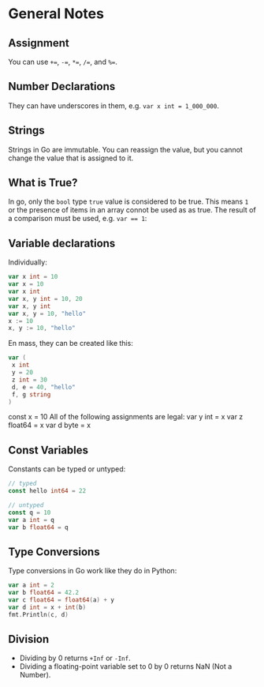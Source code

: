 # General Notes

## Assignment
You can use `+=`, `-=`, `*=`, `/=`, and `%=`.

## Number Declarations
They can have underscores in them, e.g. `var x int = 1_000_000`.

## Strings
Strings in Go are immutable. You can reassign the value, but you cannot change the value that is assigned to it.

## What is True?
In go, only the `bool` type `true` value is considered to be true. This means `1` or the presence of items in an array connot be used as as true. The result of a comparison must be used, e.g. `var == 1`:

## Variable declarations
Individually:
```go
var x int = 10
var x = 10
var x int
var x, y int = 10, 20
var x, y int
var x, y = 10, "hello"
x := 10
x, y := 10, "hello"
```

En mass, they can be created like this:
```go
var (
 x int
 y = 20
 z int = 30
 d, e = 40, "hello"
 f, g string
)
```
const x = 10
All of the following assignments are legal:
var y int = x
var z float64 = x
var d byte = x

## Const Variables
Constants can be typed or untyped:
```go
// typed
const hello int64 = 22

// untyped
const q = 10
var a int = q
var b float64 = q
```

## Type Conversions
Type conversions in Go work like they do in Python:
```go
var a int = 2
var b float64 = 42.2
var c float64 = float64(a) + y
var d int = x + int(b)
fmt.Println(c, d)
```

## Division
* Dividing by 0 returns `+Inf` or `-Inf`.
* Dividing a floating-point variable set to 0 by 0 returns NaN (Not a Number).

